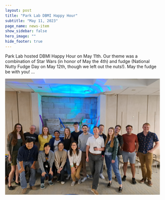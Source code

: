 ```yaml
---
layout: post
title: "Park Lab DBMI Happy Hour"
subtitle: "May 11, 2023"
page_name: news-item
show_sidebar: false
hero_image: ""
hide_footer: true
---
```


Park Lab hosted DBMI Happy Hour on May 11th. Our theme was a combination of Star Wars (in honor of May the 4th) and fudge (National Nutty Fudge Day on May 12th, though we left out the nuts!). May the fudge be with you! ...

![Image](/img/news-images/parklab_2.jpg)

